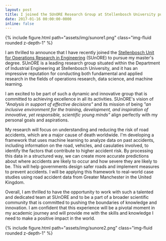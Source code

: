 ```yaml
---
layout: post
title: I joined the SUnORE Research Group at Stellenbosch University pursuing a masters
date: 2017-01-16 00:00:00-0000
inline: false
---
```


{% include figure.html path="assets/img/sunore1.png" class="img-fluid rounded z-depth-1" %}

I am thrilled to announce that I have recently joined the [Stellenbosch Unit for Operations Research in Engineering](https://sunore.co.za/) (SUnORE) to pursue my master's degree. SUnORE is a leading research group situated within the Department of Industrial Engineering at Stellenbosch University, and it has an impressive reputation for conducting both fundamental and applied research in the fields of operations research, data science, and machine learning.

I am excited to be part of such a dynamic and innovative group that is committed to achieving excellence in all its activities. SUnORE's vision of *"Analysis in support of effective decisions"* and its mission of being *"an inclusive environment for the training, development, and inspiration of innovative, yet responsible, scientific young minds"* align perfectly with my personal goals and aspirations.

My research will focus on understanding and reducing the risk of road accidents, which are a major cause of death worldwide. I'm developing a framework that uses machine learning to analyze data on past accidents, including information on the road, vehicles, and casulaties involved, to identify the factors that contribute to higher accident risk. By processing this data in a structured way, we can create more accurate predictions about where accidents are likely to occur and how severe they are likely to be. This will help governments design safer roads and implement measures to prevent accidents. I will be applying this framework to real-world case studies using road accident data from Greater Manchester in the United Kingdom.

Overall, I am thrilled to have the opportunity to work with such a talented and dedicated team at SUnORE and to be a part of a broader scientific community that is committed to pushing the boundaries of knowledge and innovation. I am confident that this experience will be a pivotal moment in my academic journey and will provide me with the skills and knowledge I need to make a positive impact in the world.

{% include figure.html path="assets/img/sunore2.png" class="img-fluid rounded z-depth-1" %}
